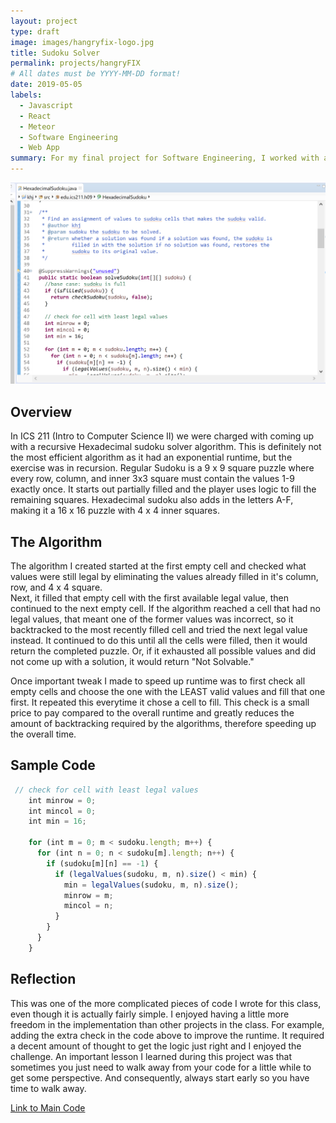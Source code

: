 ```yaml
---
layout: project
type: draft
image: images/hangryfix-logo.jpg
title: Sudoku Solver
permalink: projects/hangryFIX
# All dates must be YYYY-MM-DD format!
date: 2019-05-05
labels:
  - Javascript
  - React
  - Meteor
  - Software Engineering
  - Web App
summary: For my final project for Software Engineering, I worked with a team to develop a Web App that would help aleviate hangriness on UH Manoa's campus.
---
```


<div class="ui medium rounded images">
  <img class="ui image" src="../images/eclipse-sudoku.png">
</div>

## Overview

In ICS 211 (Intro to Computer Science II) we were charged with coming up with a recursive Hexadecimal sudoku solver algorithm.  This is definitely not the most efficient algorithm as it had an exponential runtime, but the exercise was in recursion.  Regular Sudoku is a 9 x 9 square puzzle where every row, column, and inner 3x3 square must contain the values 1-9 exactly once.  It starts out partially filled and the player uses logic to fill the remaining squares.  Hexadecimal sudoku also adds in the letters A-F, making it a 16 x 16 puzzle with 4 x 4 inner squares.

## The Algorithm

The algorithm I created started at the first empty cell and checked what values were still legal by eliminating the values already filled in it's column, row, and 4 x 4 square.  
Next, it filled that empty cell with the first available legal value, then continued to the next empty cell.
If the algorithm reached a cell that had no legal values, that meant one of the former values was incorrect, so it backtracked to the most recently filled cell and tried the next legal value instead.
It continued to do this until all the cells were filled, then it would return the completed puzzle.  Or, if it exhausted all possible values and did not come up with a solution, it would return "Not Solvable."

Once important tweak I made to speed up runtime was to first check all empty cells and choose the one with the LEAST valid values and fill that one first.  It repeated this everytime it chose a cell to fill.  This check is a small price to pay compared to the overall runtime and greatly reduces the amount of backtracking required by the algorithms, therefore speeding up the overall time.

## Sample Code

```js
 // check for cell with least legal values
    int minrow = 0;
    int mincol = 0;
    int min = 16;

    for (int m = 0; m < sudoku.length; m++) {
      for (int n = 0; n < sudoku[m].length; n++) {
        if (sudoku[m][n] == -1) {
          if (legalValues(sudoku, m, n).size() < min) {
            min = legalValues(sudoku, m, n).size();
            minrow = m;
            mincol = n;
          }
        }
      }
    }
```

## Reflection

This was one of the more complicated pieces of code I wrote for this class, even though it is actually fairly simple.  I enjoyed having a little more freedom in the implementation than other projects in the class.  For example, adding the extra check in the code above to improve the runtime.  It required a decent amount of thought to get the logic just right and I enjoyed the challenge.  An important lesson I learned during this project was that sometimes you just need to walk away from your code for a little while to get some perspective.  And consequently, always start early so you have time to walk away.


[Link to Main Code](../files/SudokuSolver-main.pdf "Sudoku Solver- Main PDF")




